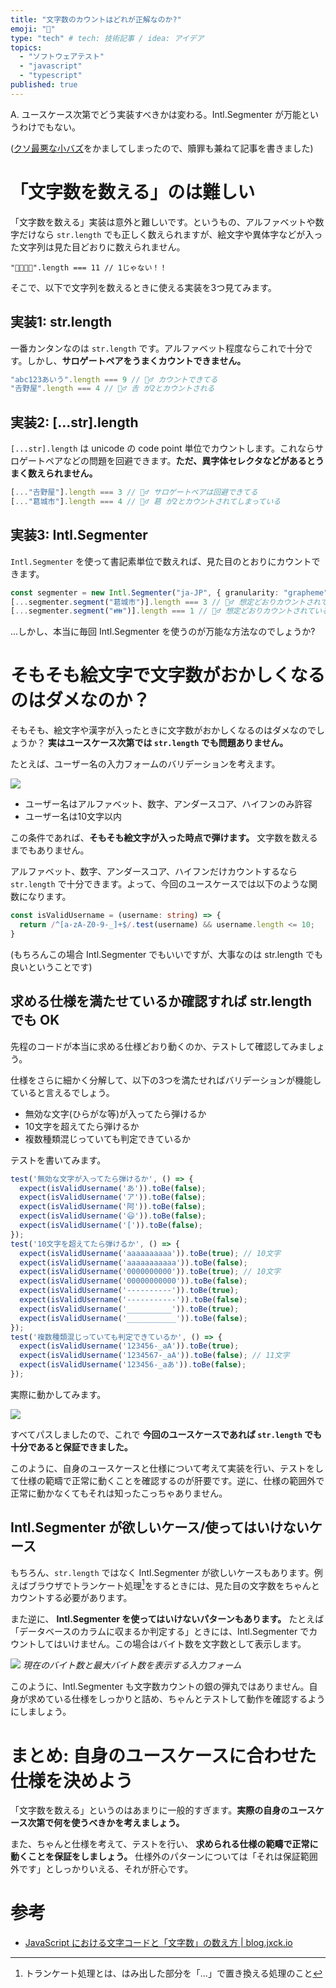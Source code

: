 ```yaml
---
title: "文字数のカウントはどれが正解なのか?"
emoji: "🧶"
type: "tech" # tech: 技術記事 / idea: アイデア
topics:
  - "ソフトウェアテスト"
  - "javascript"
  - "typescript"
published: true
---
```


A. ユースケース次第でどう実装すべきかは変わる。Intl.Segmenter が万能というわけでもない。

([クソ最悪な小バズ](https://x.com/le_panda_noir/status/1776241771766526372?s=46)をかましてしまったので、贖罪も兼ねて記事を書きました)

# 「文字数を数える」のは難しい
「文字数を数える」実装は意外と難しいです。というもの、アルファベットや数字だけなら `str.length` でも正しく数えられますが、絵文字や異体字などが入った文字列は見た目どおりに数えられません。

```
"👨‍👩‍👧‍👦".length === 11 // 1じゃない！！
```

そこで、以下で文字列を数えるときに使える実装を3つ見てみます。

## 実装1: str.length
一番カンタンなのは `str.length` です。アルファベット程度ならこれで十分です。しかし、**サロゲートペアをうまくカウントできません。**

```ts
"abc123あいう".length === 9 // 🙆‍♂ カウントできてる
"𠮷野屋".length === 4 // 🙅‍♂ 𠮷 が2とカウントされる
```

## 実装2: [...str].length

`[...str].length` は unicode の code point 単位でカウントします。これならサロゲートペアなどの問題を回避できます。**ただ、異字体セレクタなどがあるとうまく数えられません。**

```ts
[..."𠮷野屋"].length === 3 // 🙆‍♂ サロゲートペアは回避できてる
[..."葛󠄀城市"].length === 4 // 🙅‍♂ 葛󠄀 が2とカウントされてしまっている
```

## 実装3: Intl.Segmenter
`Intl.Segmenter` を使って書記素単位で数えれば、見た目のとおりにカウントできます。

```ts
const segmenter = new Intl.Segmenter("ja-JP", { granularity: "grapheme" })
[...segmenter.segment("葛󠄀城市")].length === 3 // 🙆‍♂ 想定どおりカウントされている
[...segmenter.segment("👪")].length === 1 // 🙆‍♂ 想定どおりカウントされている
```

...しかし、本当に毎回 Intl.Segmenter を使うのが万能な方法なのでしょうか?

# そもそも絵文字で文字数がおかしくなるのはダメなのか？

そもそも、絵文字や漢字が入ったときに文字数がおかしくなるのはダメなのでしょうか？ **実はユースケース次第では `str.length` でも問題ありません。**

たとえば、ユーザー名の入力フォームのバリデーションを考えます。

![](https://storage.googleapis.com/zenn-user-upload/a36c04de5a0c-20240406.png)

- ユーザー名はアルファベット、数字、アンダースコア、ハイフンのみ許容
- ユーザー名は10文字以内

この条件であれば、**そもそも絵文字が入った時点で弾けます。** 文字数を数えるまでもありません。

アルファベット、数字、アンダースコア、ハイフンだけカウントするなら `str.length` で十分できます。よって、今回のユースケースでは以下のような関数になります。

```ts
const isValidUsername = (username: string) => {
  return /^[a-zA-Z0-9-_]+$/.test(username) && username.length <= 10;
}
```

(もちろんこの場合 Intl.Segmenter でもいいですが、大事なのは str.length でも良いということです)

## 求める仕様を満たせているか確認すれば str.length でも OK

先程のコードが本当に求める仕様どおり動くのか、テストして確認してみましょう。

仕様をさらに細かく分解して、以下の3つを満たせればバリデーションが機能していると言えるでしょう。

- 無効な文字(ひらがな等)が入ってたら弾けるか
- 10文字を超えてたら弾けるか
- 複数種類混じっていても判定できているか

テストを書いてみます。

```ts
test('無効な文字が入ってたら弾けるか', () => {
  expect(isValidUsername('あ')).toBe(false);
  expect(isValidUsername('ア')).toBe(false);
  expect(isValidUsername('阿')).toBe(false);
  expect(isValidUsername('😃')).toBe(false);
  expect(isValidUsername('[')).toBe(false);
});
test('10文字を超えてたら弾けるか', () => {
  expect(isValidUsername('aaaaaaaaaa')).toBe(true); // 10文字
  expect(isValidUsername('aaaaaaaaaaa')).toBe(false);
  expect(isValidUsername('0000000000')).toBe(true); // 10文字
  expect(isValidUsername('00000000000')).toBe(false);
  expect(isValidUsername('----------')).toBe(true);
  expect(isValidUsername('-----------')).toBe(false);
  expect(isValidUsername('__________')).toBe(true);
  expect(isValidUsername('___________')).toBe(false);
});
test('複数種類混じっていても判定できているか', () => {
  expect(isValidUsername('123456-_aA')).toBe(true);
  expect(isValidUsername('1234567-_aA')).toBe(false); // 11文字
  expect(isValidUsername('123456-_aあ')).toBe(false);
});
```

実際に動かしてみます。

![](https://storage.googleapis.com/zenn-user-upload/28291ab5b377-20240406.png)

すべてパスしましたので、これで **今回のユースケースであれば `str.length` でも十分であると保証できました。**

このように、自身のユースケースと仕様について考えて実装を行い、テストをして仕様の範疇で正常に動くことを確認するのが肝要です。逆に、仕様の範囲外で正常に動かなくてもそれは知ったこっちゃありません。

## Intl.Segmenter が欲しいケース/使ってはいけないケース

もちろん、`str.length` ではなく Intl.Segmenter が欲しいケースもあります。例えばブラウザでトランケート処理[^1]をするときには、見た目の文字数をちゃんとカウントする必要があります。

また逆に、 **Intl.Segmenter を使ってはいけないパターンもあります。** たとえば「データベースのカラムに収まるか判定する」ときには、Intl.Segmenter でカウントしてはいけません。この場合はバイト数を文字数として表示します。

![](https://storage.googleapis.com/zenn-user-upload/27d22247901d-20240407.png)
*現在のバイト数と最大バイト数を表示する入力フォーム*

このように、Intl.Segmenter も文字数カウントの銀の弾丸ではありません。自身が求めている仕様をしっかりと詰め、ちゃんとテストして動作を確認するようにしましょう。

# まとめ: 自身のユースケースに合わせた仕様を決めよう

「文字数を数える」というのはあまりに一般的すぎます。**実際の自身のユースケース次第で何を使うべきかを考えましょう。**

また、ちゃんと仕様を考えて、テストを行い、 **求められる仕様の範疇で正常に動くことを保証をしましょう。** 仕様外のパターンについては「それは保証範囲外です」としっかりいえる、それが肝心です。


# 参考

- [JavaScript における文字コードと「文字数」の数え方 | blog.jxck.io](https://blog.jxck.io/entries/2017-03-02/unicode-in-javascript.html)

[^1]: トランケート処理とは、はみ出した部分を「...」で置き換える処理のこと
